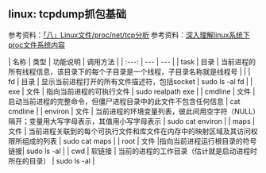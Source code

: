 ## linux: tcpdump抓包基础

参考资料：[「八」Linux文件/proc/net/tcp分析](https://guanjunjian.github.io/2017/11/09/study-8-proc-net-tcp-analysis/)
参考资料：[深入理解linux系统下proc文件系统内容](https://www.cnblogs.com/cute/archive/2011/04/20/2022280.html)



| 名称 | 类型 | 功能说明 | 调用方法 |
| :---: | --- | --- |
| task | 目录 | 当前进程的所有线程信息，该目录下的每个子目录是一个线程，子目录名称就是线程号 |  |
| fd | 目录 | 显示当前进程打开的所有文件描述符，包括socket | sudo ls -al fd |
| exe | 文件 | 指向当前进程的可执行文件 | sudo realpath exe |
| cmdline | 文件 | 启动当前进程的完整命令，但僵尸进程目录中的此文件不包含任何信息 | cat cmdline |
| environ | 文件 | 当前进程的环境变量列表，彼此间用空字符（NULL）隔开；变量用大写字母表示，其值用小写字母表示 | sudo cat environ |
| maps | 文件 | 当前进程关联到的每个可执行文件和库文件在内存中的映射区域及其访问权限所组成的列表 | sudo cat maps |
| root | 文件 |指向当前进程运行根目录的符号链接| sudo ls -al |
| cwd | 软链接 | 当前的进程的工作目录（估计就是启动进程时所在的目录） | sudo ls -al |




